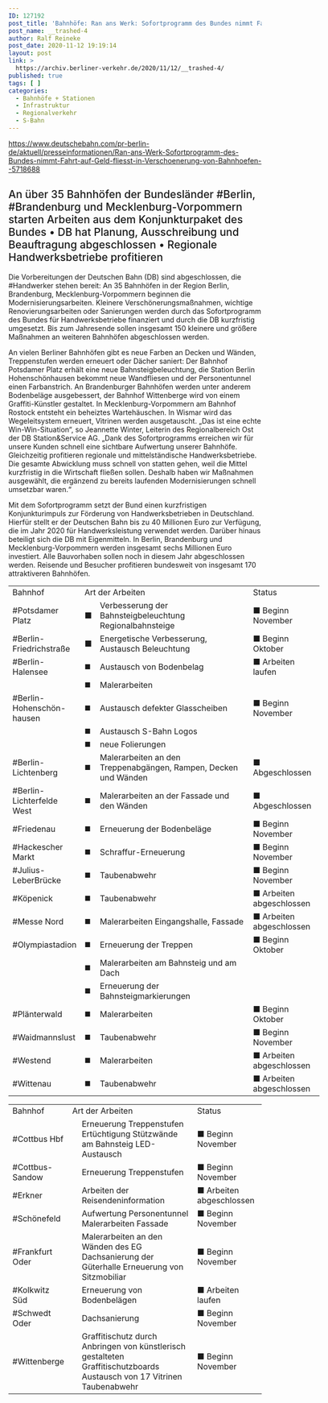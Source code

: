 ```yaml
---
ID: 127192
post_title: 'Bahnhöfe: Ran ans Werk: Sofortprogramm des Bundes nimmt Fahrt auf · Geld fließt in Verschönerung von Bahnhöfen, aus DB'
post_name: __trashed-4
author: Ralf Reineke
post_date: 2020-11-12 19:19:14
layout: post
link: >
  https://archiv.berliner-verkehr.de/2020/11/12/__trashed-4/
published: true
tags: [ ]
categories:
  - Bahnhöfe + Stationen
  - Infrastruktur
  - Regionalverkehr
  - S-Bahn
---
```

https://www.deutschebahn.com/pr-berlin-de/aktuell/presseinformationen/Ran-ans-Werk-Sofortprogramm-des-Bundes-nimmt-Fahrt-auf-Geld-fliesst-in-Verschoenerung-von-Bahnhoefen--5718688
<h2 style="font-weight: 500;">An über 35 Bahnhöfen der Bundesländer #Berlin, #Brandenburg und Mecklenburg-Vorpommern starten Arbeiten aus dem Konjunkturpaket des Bundes • DB hat Planung, Ausschreibung und Beauftragung abgeschlossen • Regionale Handwerksbetriebe profitieren</h2>
<p style="font-weight: 400;">Die Vorbereitungen der Deutschen Bahn (DB) sind abgeschlossen, die #Handwerker stehen bereit: An 35 Bahnhöfen in der Region Berlin, Brandenburg, Mecklenburg-Vorpommern beginnen die Modernisierungsarbeiten. Kleinere Verschönerungsmaßnahmen, wichtige Renovierungsarbeiten oder Sanierungen werden durch das Sofortprogramm des Bundes für Handwerksbetriebe finanziert und durch die DB kurzfristig umgesetzt. Bis zum Jahresende sollen insgesamt 150 kleinere und größere Maßnahmen an weiteren Bahnhöfen abgeschlossen werden.</p>
<p style="font-weight: 400;">An vielen Berliner Bahnhöfen gibt es neue Farben an Decken und Wänden, Treppenstufen werden erneuert oder Dächer saniert: Der Bahnhof Potsdamer Platz erhält eine neue Bahnsteigbeleuchtung, die Station Berlin Hohenschönhausen bekommt neue Wandfliesen und der Personentunnel einen Farbanstrich. An Brandenburger Bahnhöfen werden unter anderem Bodenbeläge ausgebessert, der Bahnhof Wittenberge wird von einem Graffiti-Künstler gestaltet. In Mecklenburg-Vorpommern am Bahnhof Rostock entsteht ein beheiztes Wartehäuschen. In Wismar wird das Wegeleitsystem erneuert, Vitrinen werden ausgetauscht. „Das ist eine echte Win-Win-Situation“, so Jeannette Winter, Leiterin des Regionalbereich Ost der DB Station&amp;Service AG. „Dank des Sofortprogramms erreichen wir für unsere Kunden schnell eine sichtbare Aufwertung unserer Bahnhöfe. Gleichzeitig profitieren regionale und mittelständische Handwerksbetriebe. Die gesamte Abwicklung muss schnell von statten gehen, weil die Mittel kurzfristig in die Wirtschaft fließen sollen. Deshalb haben wir Maßnahmen ausgewählt, die ergänzend zu bereits laufenden Modernisierungen schnell umsetzbar waren.“</p>
<p style="font-weight: 400;">Mit dem Sofortprogramm setzt der Bund einen kurzfristigen Konjunkturimpuls zur Förderung von Handwerksbetrieben in Deutschland. Hierfür stellt er der Deutschen Bahn bis zu 40 Millionen Euro zur Verfügung, die im Jahr 2020 für Handwerksleistung verwendet werden. Darüber hinaus beteiligt sich die DB mit Eigenmitteln. In Berlin, Brandenburg und Mecklenburg-Vorpommern werden insgesamt sechs Millionen Euro investiert. Alle Bauvorhaben sollen noch in diesem Jahr abgeschlossen werden. Reisende und Besucher profitieren bundesweit von insgesamt 170 attraktiveren Bahnhöfen.</p>

<table style="border-collapse: collapse; width: 464pt;" border="0" width="618" cellspacing="0" cellpadding="0">
<tbody>
<tr style="height: 12.75pt;">
<td class="xl63" style="height: 12.75pt; width: 74pt;" width="99" height="17"><span class="font5">Bahnhof</span></td>
<td class="xl63" style="width: 297pt;" colspan="2" width="395"><span class="font5">Art der Arbeiten</span></td>
<td class="xl63" style="width: 93pt;" width="124"><span class="font5">Status</span></td>
</tr>
<tr style="height: 24.0pt;">
<td class="xl64" style="height: 24.0pt; border-top: none; width: 74pt;" width="99" height="32"><span class="font5">#Potsdamer Platz</span></td>
<td class="xl65" style="border-top: none;"><span class="font6">■</span></td>
<td class="xl66" style="border-top: none;"><span class="font8">Verbesserung der Bahnsteigbeleuchtung Regionalbahnsteige</span></td>
<td class="xl67" style="border-top: none;"><span class="font6">■ </span><span class="font8">Beginn November</span></td>
</tr>
<tr style="height: 24.0pt;">
<td class="xl64" style="height: 24.0pt; border-top: none; width: 74pt;" width="99" height="32"><span class="font5">#Berlin-Friedrichstraße</span></td>
<td class="xl65" style="border-top: none;"><span class="font6">■</span></td>
<td class="xl66" style="border-top: none;"><span class="font8">Energetische Verbesserung, Austausch Beleuchtung</span></td>
<td class="xl67" style="border-top: none;"><span class="font6">■ </span><span class="font8">Beginn Oktober</span></td>
</tr>
<tr style="height: 13.5pt;">
<td class="xl68" style="height: 13.5pt; border-top: none;" height="18"><span class="font5">#Berlin-Halensee</span></td>
<td class="xl69" style="border-top: none;"><span class="font7"><sub>■</sub></span></td>
<td class="xl70" style="border-top: none;"><span class="font8">Austausch von Bodenbelag</span></td>
<td class="xl71" style="border-top: none;"><span class="font6">■ </span><span class="font8">Arbeiten laufen</span></td>
</tr>
<tr style="height: 13.5pt;">
<td class="xl72" style="height: 13.5pt;" height="18"></td>
<td class="xl73"><span class="font7"><sub>■</sub></span></td>
<td class="xl74"><span class="font8">Malerarbeiten</span></td>
<td class="xl75"></td>
</tr>
<tr style="height: 13.5pt;">
<td class="xl68" style="height: 13.5pt; border-top: none;" height="18"><span class="font5">#Berlin-
Hohenschön-
hausen</span></td>
<td class="xl69" style="border-top: none;"><span class="font7"><sub>■</sub></span></td>
<td class="xl70" style="border-top: none;"><span class="font8">Austausch defekter Glasscheiben</span></td>
<td class="xl71" style="border-top: none;"><span class="font6">■ </span><span class="font8">Beginn November</span></td>
</tr>
<tr style="height: 13.5pt;">
<td class="xl76" style="height: 13.5pt;" height="18"></td>
<td class="xl77"><span class="font7"><sub>■</sub></span></td>
<td class="xl78"><span class="font8">Austausch S-Bahn Logos</span></td>
<td class="xl79"></td>
</tr>
<tr style="height: 13.5pt;">
<td class="xl80" style="height: 13.5pt;" height="18"></td>
<td class="xl73"><span class="font7"><sub>■</sub></span></td>
<td class="xl74"><span class="font8">neue Folierungen</span></td>
<td class="xl75"></td>
</tr>
<tr style="height: 24.0pt;">
<td class="xl64" style="height: 24.0pt; border-top: none; width: 74pt;" width="99" height="32"><span class="font5">#Berlin-Lichtenberg</span></td>
<td class="xl81" style="border-top: none;"><span class="font7"><sub>■</sub></span></td>
<td class="xl66" style="border-top: none;"><span class="font8">Malerarbeiten an den Treppenabgängen, Rampen, Decken und Wänden</span></td>
<td class="xl67" style="border-top: none;"><span class="font6">■ </span><span class="font8">Abgeschlossen</span></td>
</tr>
<tr style="height: 36.0pt;">
<td class="xl64" style="height: 36.0pt; border-top: none; width: 74pt;" width="99" height="48"><span class="font5">#Berlin-Lichterfelde West</span></td>
<td class="xl82" style="border-top: none;"><span class="font7"><sub>■</sub></span></td>
<td class="xl66" style="border-top: none;"><span class="font8">Malerarbeiten an der Fassade und den Wänden</span></td>
<td class="xl67" style="border-top: none;"><span class="font6">■ </span><span class="font8">Abgeschlossen</span></td>
</tr>
<tr style="height: 13.5pt;">
<td class="xl83" style="height: 13.5pt; border-top: none;" height="18"><span class="font5">#Friedenau</span></td>
<td class="xl81" style="border-top: none;"><span class="font7"><sub>■</sub></span></td>
<td class="xl84" style="border-top: none;"><span class="font8">Erneuerung der Bodenbeläge</span></td>
<td class="xl85" style="border-top: none;"><span class="font6">■ </span><span class="font8">Beginn November</span></td>
</tr>
<tr style="height: 24.0pt;">
<td class="xl64" style="height: 24.0pt; border-top: none; width: 74pt;" width="99" height="32"><span class="font5">#Hackescher Markt</span></td>
<td class="xl81" style="border-top: none;"><span class="font7"><sub>■</sub></span></td>
<td class="xl66" style="border-top: none;"><span class="font8">Schraffur-Erneuerung</span></td>
<td class="xl67" style="border-top: none;"><span class="font6">■ </span><span class="font8">Beginn November</span></td>
</tr>
<tr style="height: 24.0pt;">
<td class="xl64" style="height: 24.0pt; border-top: none; width: 74pt;" width="99" height="32"><span class="font5">#Julius-LeberBrücke</span></td>
<td class="xl81" style="border-top: none;"><span class="font7"><sub>■</sub></span></td>
<td class="xl66" style="border-top: none;"><span class="font8">Taubenabwehr</span></td>
<td class="xl67" style="border-top: none;"><span class="font6">■ </span><span class="font8">Beginn November</span></td>
</tr>
<tr style="height: 24.0pt;">
<td class="xl83" style="height: 24.0pt; border-top: none;" height="32"><span class="font5">#Köpenick</span></td>
<td class="xl81" style="border-top: none;"><span class="font7"><sub>■</sub></span></td>
<td class="xl84" style="border-top: none;"><span class="font8">Taubenabwehr</span></td>
<td class="xl86" style="border-top: none; width: 93pt;" width="124"><span class="font6">■ </span><span class="font8">Arbeiten abgeschlossen</span></td>
</tr>
<tr style="height: 24.0pt;">
<td class="xl83" style="height: 24.0pt; border-top: none;" height="32"><span class="font5">#Messe Nord</span></td>
<td class="xl81" style="border-top: none;"><span class="font7"><sub>■</sub></span></td>
<td class="xl84" style="border-top: none;"><span class="font8">Malerarbeiten Eingangshalle, Fassade</span></td>
<td class="xl86" style="border-top: none; width: 93pt;" width="124"><span class="font6">■ </span><span class="font8">Arbeiten abgeschlossen</span></td>
</tr>
<tr style="height: 13.5pt;">
<td class="xl68" style="height: 13.5pt; border-top: none;" height="18"><span class="font5">#Olympiastadion</span></td>
<td class="xl87" style="border-top: none;"><span class="font7"><sub>■</sub></span></td>
<td class="xl70" style="border-top: none;"><span class="font8">Erneuerung der Treppen</span></td>
<td class="xl71" style="border-top: none;"><span class="font6">■ </span><span class="font8">Beginn Oktober</span></td>
</tr>
<tr style="height: 13.5pt;">
<td class="xl88" style="height: 13.5pt;" height="18"></td>
<td class="xl89"><span class="font7"><sub>■</sub></span></td>
<td class="xl78"><span class="font8">Malerarbeiten am Bahnsteig und am Dach</span></td>
<td class="xl79"></td>
</tr>
<tr style="height: 13.5pt;">
<td class="xl72" style="height: 13.5pt;" height="18"></td>
<td class="xl73"><span class="font7"><sub>■</sub></span></td>
<td class="xl74"><span class="font8">Erneuerung der Bahnsteigmarkierungen</span></td>
<td class="xl75"></td>
</tr>
<tr style="height: 13.5pt;">
<td class="xl83" style="height: 13.5pt; border-top: none;" height="18"><span class="font5">#Plänterwald</span></td>
<td class="xl81" style="border-top: none;"><span class="font7"><sub>■</sub></span></td>
<td class="xl84" style="border-top: none;"><span class="font8">Malerarbeiten</span></td>
<td class="xl85" style="border-top: none;"><span class="font6">■ </span><span class="font8">Beginn Oktober</span></td>
</tr>
<tr style="height: 13.5pt;">
<td class="xl83" style="height: 13.5pt; border-top: none;" height="18"><span class="font5">#Waidmannslust</span></td>
<td class="xl81" style="border-top: none;"><span class="font7"><sub>■</sub></span></td>
<td class="xl84" style="border-top: none;"><span class="font8">Taubenabwehr</span></td>
<td class="xl85" style="border-top: none;"><span class="font6">■ </span><span class="font8">Beginn November</span></td>
</tr>
<tr style="height: 24.0pt;">
<td class="xl83" style="height: 24.0pt; border-top: none;" height="32"><span class="font5">#Westend</span></td>
<td class="xl81" style="border-top: none;"><span class="font7"><sub>■</sub></span></td>
<td class="xl84" style="border-top: none;"><span class="font8">Malerarbeiten</span></td>
<td class="xl86" style="border-top: none; width: 93pt;" width="124"><span class="font6">■ </span><span class="font8">Arbeiten abgeschlossen</span></td>
</tr>
<tr style="height: 24.0pt;">
<td class="xl83" style="height: 24.0pt; border-top: none;" height="32"><span class="font5">#Wittenau</span></td>
<td class="xl81" style="border-top: none;"><span class="font7"><sub>■</sub></span></td>
<td class="xl84" style="border-top: none;"><span class="font8">Taubenabwehr</span></td>
<td class="xl86" style="border-top: none; width: 93pt;" width="124"><span class="font6">■ </span><span class="font8">Arbeiten abgeschlossen</span></td>
</tr>
</tbody>
</table>
<table width="769">
<tbody>
<tr>
<td width="95">Bahnhof</td>
<td colspan="2" width="517">Art der Arbeiten</td>
<td width="157">Status</td>
</tr>
<tr>
<td>#Cottbus Hbf</td>
<td width="21"></td>
<td width="496">Erneuerung Treppenstufen
Ertüchtigung Stützwände am Bahnsteig
LED-Austausch</td>
<td>■ Beginn November</td>
</tr>
<tr>
<td width="95">#Cottbus-Sandow</td>
<td></td>
<td>Erneuerung Treppenstufen</td>
<td>■ Beginn November</td>
</tr>
<tr>
<td>#Erkner</td>
<td></td>
<td>Arbeiten der Reisendeninformation</td>
<td width="157">■ Arbeiten abgeschlossen</td>
</tr>
<tr>
<td>#Schönefeld</td>
<td width="21"></td>
<td width="496">Aufwertung Personentunnel
Malerarbeiten Fassade</td>
<td>■ Beginn November</td>
</tr>
<tr>
<td>#Frankfurt Oder</td>
<td width="21"></td>
<td width="496">Malerarbeiten an den Wänden des EG
Dachsanierung der Güterhalle
Erneuerung von Sitzmobiliar</td>
<td>■ Beginn November</td>
</tr>
<tr>
<td>#Kolkwitz Süd</td>
<td></td>
<td>Erneuerung von Bodenbelägen</td>
<td>■ Arbeiten laufen</td>
</tr>
<tr>
<td>#Schwedt Oder</td>
<td></td>
<td>Dachsanierung</td>
<td>■ Beginn November</td>
</tr>
<tr>
<td>#Wittenberge</td>
<td width="21"></td>
<td width="496">Graffitischutz durch Anbringen von künstlerisch gestalteten Graffitischutzboards
Austausch von 17 Vitrinen
Taubenabwehr</td>
<td>■ Beginn November</td>
</tr>
</tbody>
</table>